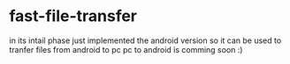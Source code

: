 # fast-file-transfer
in its intail phase 
just implemented the android version so it can be used to tranfer files from android to pc
pc to android is comming soon :)
